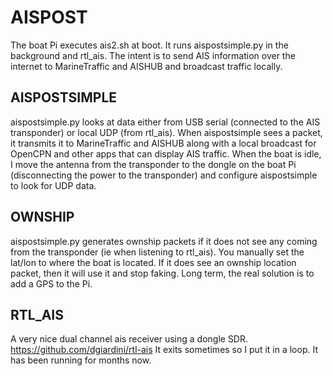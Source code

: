 # AISPOST
The boat Pi executes ais2.sh at boot. It runs aispostsimple.py in the background and rtl_ais. The intent is to send AIS information over the internet to MarineTraffic and AISHUB and broadcast traffic locally.
## AISPOSTSIMPLE
aispostsimple.py looks at data either from USB serial (connected to the AIS transponder) or local UDP (from rtl_ais). When aispostsimple sees a packet, it transmits it to MarineTraffic and 
AISHUB along with a local broadcast for OpenCPN and other apps that can display AIS traffic. When the boat is idle, I move the antenna from the transponder to the dongle on the boat Pi (disconnecting the power to the transponder) and configure aispostsimple to look for UDP data. 
## OWNSHIP
aispostsimple.py generates ownship packets if it does not see any coming from the transponder (ie when listening to rtl_ais). You manually set the lat/lon to where the boat is located. If it does see an ownship location packet, then it will use it and stop faking. Long term, the real solution is to add a GPS to the Pi. 
## RTL_AIS
A very nice dual channel ais receiver using a dongle SDR. https://github.com/dgiardini/rtl-ais It exits sometimes so I put it in a loop. It has been running for months now. 


